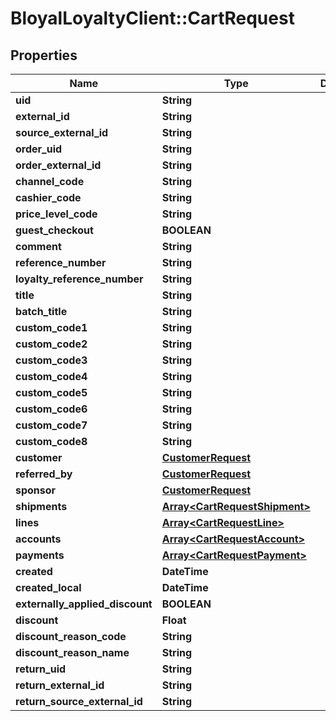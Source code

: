 # BloyalLoyaltyClient::CartRequest

## Properties
Name | Type | Description | Notes
------------ | ------------- | ------------- | -------------
**uid** | **String** |  | [optional] 
**external_id** | **String** |  | [optional] 
**source_external_id** | **String** |  | [optional] 
**order_uid** | **String** |  | [optional] 
**order_external_id** | **String** |  | [optional] 
**channel_code** | **String** |  | [optional] 
**cashier_code** | **String** |  | [optional] 
**price_level_code** | **String** |  | [optional] 
**guest_checkout** | **BOOLEAN** |  | [optional] 
**comment** | **String** |  | [optional] 
**reference_number** | **String** |  | [optional] 
**loyalty_reference_number** | **String** |  | [optional] 
**title** | **String** |  | [optional] 
**batch_title** | **String** |  | [optional] 
**custom_code1** | **String** |  | [optional] 
**custom_code2** | **String** |  | [optional] 
**custom_code3** | **String** |  | [optional] 
**custom_code4** | **String** |  | [optional] 
**custom_code5** | **String** |  | [optional] 
**custom_code6** | **String** |  | [optional] 
**custom_code7** | **String** |  | [optional] 
**custom_code8** | **String** |  | [optional] 
**customer** | [**CustomerRequest**](CustomerRequest.md) |  | [optional] 
**referred_by** | [**CustomerRequest**](CustomerRequest.md) |  | [optional] 
**sponsor** | [**CustomerRequest**](CustomerRequest.md) |  | [optional] 
**shipments** | [**Array&lt;CartRequestShipment&gt;**](CartRequestShipment.md) |  | [optional] 
**lines** | [**Array&lt;CartRequestLine&gt;**](CartRequestLine.md) |  | [optional] 
**accounts** | [**Array&lt;CartRequestAccount&gt;**](CartRequestAccount.md) |  | [optional] 
**payments** | [**Array&lt;CartRequestPayment&gt;**](CartRequestPayment.md) |  | [optional] 
**created** | **DateTime** |  | [optional] 
**created_local** | **DateTime** |  | [optional] 
**externally_applied_discount** | **BOOLEAN** |  | [optional] 
**discount** | **Float** |  | [optional] 
**discount_reason_code** | **String** |  | [optional] 
**discount_reason_name** | **String** |  | [optional] 
**return_uid** | **String** |  | [optional] 
**return_external_id** | **String** |  | [optional] 
**return_source_external_id** | **String** |  | [optional] 

